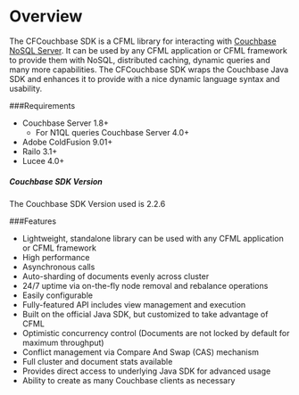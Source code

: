 # Overview 

The CFCouchbase SDK is a CFML library for interacting with [Couchbase NoSQL Server](http://www.couchbase.com). It can be used by any CFML application or CFML framework to provide them with NoSQL, distributed caching, dynamic queries and many more capabilities. The CFCouchbase SDK wraps the Couchbase Java SDK and enhances it to provide with a nice dynamic language syntax and usability.

###Requirements

- Couchbase Server 1.8+
    - For N1QL queries Couchbase Server 4.0+ 
- Adobe ColdFusion 9.01+
- Railo 3.1+
- Lucee 4.0+

##### Couchbase SDK Version

The Couchbase SDK Version used is 2.2.6

###Features 

- Lightweight, standalone library can be used with any CFML application or CFML framework
- High performance
- Asynchronous calls 
- Auto-sharding of documents evenly across cluster
- 24/7 uptime via on-the-fly node removal and rebalance operations   
- Easily configurable
- Fully-featured API includes view management and execution
- Built on the official Java SDK, but customized to take advantage of CFML
- Optimistic concurrency control (Documents are not locked by default for maximum throughput)
- Conflict management via Compare And Swap (CAS) mechanism
- Full cluster and document stats available
- Provides direct access to underlying Java SDK for advanced usage 
- Ability to create as many Couchbase clients as necessary